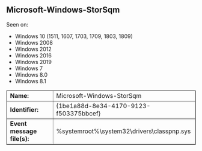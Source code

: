 ## Microsoft-Windows-StorSqm

Seen on:
* Windows 10 (1511, 1607, 1703, 1709, 1803, 1809)
* Windows 2008
* Windows 2012
* Windows 2016
* Windows 2019
* Windows 7
* Windows 8.0
* Windows 8.1

<table border="1" class="docutils">
  <tbody>
    <tr>
      <td><b>Name:</b></td>
      <td>Microsoft-Windows-StorSqm</td>
    </tr>
    <tr>
      <td><b>Identifier:</b></td>
      <td>{1be1a88d-8e34-4170-9123-f503375bbcef}</td>
    </tr>
    <tr>
      <td><b>Event message file(s):</b></td>
      <td>%systemroot%\system32\drivers\classpnp.sys</td>
    </tr>
  </tbody>
</table>

&nbsp;

